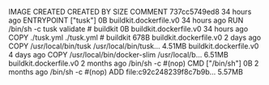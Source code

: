 IMAGE CREATED CREATED BY SIZE COMMENT
737cc5749ed8 34 hours ago ENTRYPOINT ["tusk"] 0B buildkit.dockerfile.v0
<missing> 34 hours ago RUN /bin/sh -c tusk validate # buildkit 0B buildkit.dockerfile.v0
<missing> 34 hours ago COPY ./tusk.yml ./tusk.yml # buildkit 678B buildkit.dockerfile.v0
<missing> 2 days ago COPY /usr/local/bin/tusk /usr/local/bin/tusk… 4.51MB buildkit.dockerfile.v0
<missing> 4 days ago COPY /usr/local/bin/docker-slim /usr/local/b… 6.51MB buildkit.dockerfile.v0
<missing> 2 months ago /bin/sh -c #(nop) CMD ["/bin/sh"] 0B
<missing> 2 months ago /bin/sh -c #(nop) ADD file:c92c248239f8c7b9b… 5.57MB

